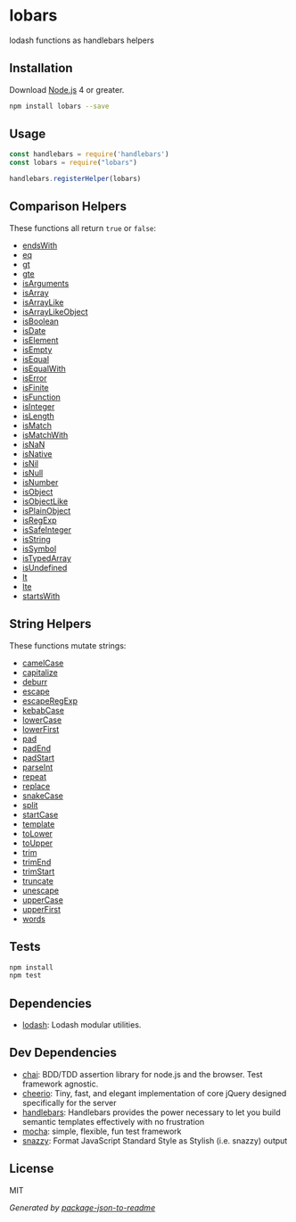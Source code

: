 # lobars

lodash functions as handlebars helpers

## Installation

Download [Node.js](http://nodejs.org) 4 or greater.

```sh
npm install lobars --save
```

## Usage

```js
const handlebars = require('handlebars')
const lobars = require("lobars")

handlebars.registerHelper(lobars)
```

## Comparison Helpers

These functions all return `true` or `false`:

- [endsWith](https://lodash.com/docs#endsWith)
- [eq](https://lodash.com/docs#eq)
- [gt](https://lodash.com/docs#gt)
- [gte](https://lodash.com/docs#gte)
- [isArguments](https://lodash.com/docs#isArguments)
- [isArray](https://lodash.com/docs#isArray)
- [isArrayLike](https://lodash.com/docs#isArrayLike)
- [isArrayLikeObject](https://lodash.com/docs#isArrayLikeObject)
- [isBoolean](https://lodash.com/docs#isBoolean)
- [isDate](https://lodash.com/docs#isDate)
- [isElement](https://lodash.com/docs#isElement)
- [isEmpty](https://lodash.com/docs#isEmpty)
- [isEqual](https://lodash.com/docs#isEqual)
- [isEqualWith](https://lodash.com/docs#isEqualWith)
- [isError](https://lodash.com/docs#isError)
- [isFinite](https://lodash.com/docs#isFinite)
- [isFunction](https://lodash.com/docs#isFunction)
- [isInteger](https://lodash.com/docs#isInteger)
- [isLength](https://lodash.com/docs#isLength)
- [isMatch](https://lodash.com/docs#isMatch)
- [isMatchWith](https://lodash.com/docs#isMatchWith)
- [isNaN](https://lodash.com/docs#isNaN)
- [isNative](https://lodash.com/docs#isNative)
- [isNil](https://lodash.com/docs#isNil)
- [isNull](https://lodash.com/docs#isNull)
- [isNumber](https://lodash.com/docs#isNumber)
- [isObject](https://lodash.com/docs#isObject)
- [isObjectLike](https://lodash.com/docs#isObjectLike)
- [isPlainObject](https://lodash.com/docs#isPlainObject)
- [isRegExp](https://lodash.com/docs#isRegExp)
- [isSafeInteger](https://lodash.com/docs#isSafeInteger)
- [isString](https://lodash.com/docs#isString)
- [isSymbol](https://lodash.com/docs#isSymbol)
- [isTypedArray](https://lodash.com/docs#isTypedArray)
- [isUndefined](https://lodash.com/docs#isUndefined)
- [lt](https://lodash.com/docs#lt)
- [lte](https://lodash.com/docs#lte)
- [startsWith](https://lodash.com/docs#startsWith)

## String Helpers

These functions mutate strings:

- [camelCase](https://lodash.com/docs#camelCase)
- [capitalize](https://lodash.com/docs#capitalize)
- [deburr](https://lodash.com/docs#deburr)
- [escape](https://lodash.com/docs#escape)
- [escapeRegExp](https://lodash.com/docs#escapeRegExp)
- [kebabCase](https://lodash.com/docs#kebabCase)
- [lowerCase](https://lodash.com/docs#lowerCase)
- [lowerFirst](https://lodash.com/docs#lowerFirst)
- [pad](https://lodash.com/docs#pad)
- [padEnd](https://lodash.com/docs#padEnd)
- [padStart](https://lodash.com/docs#padStart)
- [parseInt](https://lodash.com/docs#parseInt)
- [repeat](https://lodash.com/docs#repeat)
- [replace](https://lodash.com/docs#replace)
- [snakeCase](https://lodash.com/docs#snakeCase)
- [split](https://lodash.com/docs#split)
- [startCase](https://lodash.com/docs#startCase)
- [template](https://lodash.com/docs#template)
- [toLower](https://lodash.com/docs#toLower)
- [toUpper](https://lodash.com/docs#toUpper)
- [trim](https://lodash.com/docs#trim)
- [trimEnd](https://lodash.com/docs#trimEnd)
- [trimStart](https://lodash.com/docs#trimStart)
- [truncate](https://lodash.com/docs#truncate)
- [unescape](https://lodash.com/docs#unescape)
- [upperCase](https://lodash.com/docs#upperCase)
- [upperFirst](https://lodash.com/docs#upperFirst)
- [words](https://lodash.com/docs#words)


## Tests

```sh
npm install
npm test
```

## Dependencies

- [lodash](https://github.com/lodash/lodash): Lodash modular utilities.

## Dev Dependencies

- [chai](https://github.com/chaijs/chai): BDD/TDD assertion library for node.js and the browser. Test framework agnostic.
- [cheerio](https://github.com/cheeriojs/cheerio): Tiny, fast, and elegant implementation of core jQuery designed specifically for the server
- [handlebars](https://github.com/wycats/handlebars.js): Handlebars provides the power necessary to let you build semantic templates effectively with no frustration
- [mocha](https://github.com/mochajs/mocha): simple, flexible, fun test framework
- [snazzy](https://github.com/feross/snazzy): Format JavaScript Standard Style as Stylish (i.e. snazzy) output

## License

MIT

_Generated by [package-json-to-readme](https://github.com/zeke/package-json-to-readme)_
